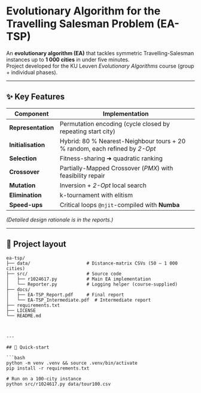 # Evolutionary Algorithm for the Travelling Salesman Problem (EA-TSP)

An **evolutionary algorithm (EA)** that tackles symmetric Travelling-Salesman instances up to **1 000 cities** in under five minutes.  
Project developed for the KU Leuven *Evolutionary Algorithms* course (group + individual phases).

---

## ✨ Key Features

| Component | Implementation |
|-----------|----------------|
| **Representation** | Permutation encoding (cycle closed by repeating start city) |
| **Initialisation** | Hybrid: 80 % Nearest-Neighbour tours + 20 % random, each refined by *2-Opt* |
| **Selection** | Fitness-sharing ➜ quadratic ranking |
| **Crossover** | Partially-Mapped Crossover (*PMX*) with feasibility repair |
| **Mutation** | Inversion + *2-Opt* local search |
| **Elimination** | k-tournament with elitism |
| **Speed-ups** | Critical loops `@njit`-compiled with **Numba** |

*(Detailed design rationale is in the reports.)*

---

## 📁 Project layout

```text
ea-tsp/
├── data/                     # Distance-matrix CSVs (50 – 1 000 cities)
├── src/                      # Source code
│   ├── r1024617.py           # Main EA implementation
│   └── Reporter.py           # Logging helper (course-supplied)
├── docs/
│   ├── EA-TSP_Report.pdf     # Final report
│   └── EA-TSP_Intermediate.pdf  # Intermediate report
├── requirements.txt
├── LICENSE
└── README.md



---

## 🚀 Quick-start

```bash
python -m venv .venv && source .venv/bin/activate
pip install -r requirements.txt

# Run on a 100-city instance
python src/r1024617.py data/tour100.csv


